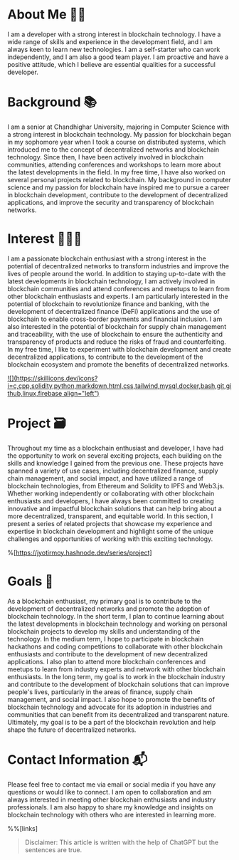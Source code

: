 # About Me 🙋🏻

I am a developer with a strong interest in blockchain technology. I have a wide range of skills and experience in the development field, and I am always keen to learn new technologies. I am a self-starter who can work independently, and I am also a good team player. I am proactive and have a positive attitude, which I believe are essential qualities for a successful developer.

# Background 📚

I am a senior at Chandhighar University, majoring in Computer Science with a strong interest in blockchain technology. My passion for blockchain began in my sophomore year when I took a course on distributed systems, which introduced me to the concept of decentralized networks and blockchain technology. Since then, I have been actively involved in blockchain communities, attending conferences and workshops to learn more about the latest developments in the field. In my free time, I have also worked on several personal projects related to blockchain. My background in computer science and my passion for blockchain have inspired me to pursue a career in blockchain development, contribute to the development of decentralized applications, and improve the security and transparency of blockchain networks.

# Interest 🧑🏻‍💻

I am a passionate blockchain enthusiast with a strong interest in the potential of decentralized networks to transform industries and improve the lives of people around the world. In addition to staying up-to-date with the latest developments in blockchain technology, I am actively involved in blockchain communities and attend conferences and meetups to learn from other blockchain enthusiasts and experts. I am particularly interested in the potential of blockchain to revolutionize finance and banking, with the development of decentralized finance (DeFi) applications and the use of blockchain to enable cross-border payments and financial inclusion. I am also interested in the potential of blockchain for supply chain management and traceability, with the use of blockchain to ensure the authenticity and transparency of products and reduce the risks of fraud and counterfeiting. In my free time, I like to experiment with blockchain development and create decentralized applications, to contribute to the development of the blockchain ecosystem and promote the benefits of decentralized networks.

[![](https://skillicons.dev/icons?i=c,cpp,solidity,python,markdown,html,css,tailwind,mysql,docker,bash,git,github,linux,firebase align="left")](#)

# Project 🗃️

Throughout my time as a blockchain enthusiast and developer, I have had the opportunity to work on several exciting projects, each building on the skills and knowledge I gained from the previous one. These projects have spanned a variety of use cases, including decentralized finance, supply chain management, and social impact, and have utilized a range of blockchain technologies, from Ethereum and Solidity to IPFS and Web3.js. Whether working independently or collaborating with other blockchain enthusiasts and developers, I have always been committed to creating innovative and impactful blockchain solutions that can help bring about a more decentralized, transparent, and equitable world. In this section, I present a series of related projects that showcase my experience and expertise in blockchain development and highlight some of the unique challenges and opportunities of working with this exciting technology.

%[https://jyotirmoy.hashnode.dev/series/project] 

# Goals 🎯

As a blockchain enthusiast, my primary goal is to contribute to the development of decentralized networks and promote the adoption of blockchain technology. In the short term, I plan to continue learning about the latest developments in blockchain technology and working on personal blockchain projects to develop my skills and understanding of the technology. In the medium term, I hope to participate in blockchain hackathons and coding competitions to collaborate with other blockchain enthusiasts and contribute to the development of new decentralized applications. I also plan to attend more blockchain conferences and meetups to learn from industry experts and network with other blockchain enthusiasts. In the long term, my goal is to work in the blockchain industry and contribute to the development of blockchain solutions that can improve people's lives, particularly in the areas of finance, supply chain management, and social impact. I also hope to promote the benefits of blockchain technology and advocate for its adoption in industries and communities that can benefit from its decentralized and transparent nature. Ultimately, my goal is to be a part of the blockchain revolution and help shape the future of decentralized networks.

# Contact Information 📬

Please feel free to contact me via email or social media if you have any questions or would like to connect. I am open to collaboration and am always interested in meeting other blockchain enthusiasts and industry professionals. I am also happy to share my knowledge and insights on blockchain technology with others who are interested in learning more.

%%[links] 

> Disclaimer: This article is written with the help of ChatGPT but the sentences are true.